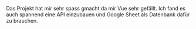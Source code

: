 Das Projekt hat mir sehr spass gmacht da mir Vue sehr gefällt. Ich fand es auch spannend eine API einzubauen und Google Sheet als Datenbank dafür zu brauchen.
